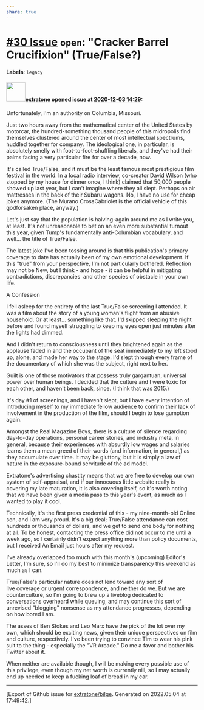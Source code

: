 ```yaml
---
share: true
---
```

# [\#30 Issue](https://github.com/extratone/bilge/issues/30) `open`: "Cracker Barrel Crucifixion" (True/False?) 
**Labels**: `legacy`


#### <img src="https://avatars.githubusercontent.com/u/43663476?u=5047287ff0b8c3ce7f7e5858d204c9b3e57d8e44&v=4" width="50">[extratone](https://github.com/extratone) opened issue at [2020-12-03 14:29](https://github.com/extratone/bilge/issues/30):

Unfortunately, I'm an authority on Columbia, Missouri.

Just two hours away from the mathematical center of the United States by motorcar, the hundred-something thousand people of this midropolis find themselves clustered around the center of most intellectual spectrums, huddled together for company. The ideological one, in particular, is absolutely smelly with foot-to-foot-shuffling liberals, and they've had their palms facing a very particular fire for over a decade, now.

It's called True/False, and it must be the least famous most prestigious film festival in the world. In a local radio interview, co-creator David Wilson (who stopped by my house for dinner once, I think) claimed that 50,000 people showed up last year, but I can't imagine where they all slept. Perhaps on air mattresses in the back of their Subaru wagons. No, I have no use for cheap jokes anymore. (The Murano CrossCabriolet is the official vehicle of this godforsaken place, anyway.)

Let's just say that the population is halving-again around me as I write you, at least. It's not unreasonable to bet on an even more substantial turnout this year, given Tump's fundamentally anti-Columbian vocabulary, and well... the title of True/False.

The latest joke I've been tossing around is that this publication's primary coverage to date has actually been of my own emotional development. If this "true" from your perspective, I'm not particularly bothered. Reflection may not be New, but I think - and hope - it can be helpful in mitigating contradictions, discrepancies  and other species of obstacle in your own life.

A Confession

I fell asleep for the entirety of the last True/False screening I attended.
It was a film about the story of a young woman's flight from an abusive household. Or at least... something like that. I'd skipped sleeping the night before and found myself struggling to keep my eyes open just minutes after the lights had dimmed. 

And I didn't return to consciousness until they brightened again as the applause faded in and the occupant of the seat immediately to my left stood up, alone, and made her way to the stage. I'd slept through every frame of the documentary of which she was the subject, right next to her.

Guilt is one of those motivators that possess truly gargantuan, universal power over human beings. I decided that the culture and I were toxic for each other, and haven't been back, since. (I think that was 2015.)

It's day #1 of screenings, and I haven't slept, but I have every intention of introducing myself to my immediate fellow audience to confirm their lack of involvement in the production of the film, should I begin to lose gumption again.

Amongst the Real Magazine Boys, there is a culture of silence regarding day-to-day operations, personal career stories, and industry meta, in general, because their experiences with absurdly low wages and salaries learns them a mean greed of their words (and information, in general,) as they accumulate over time. It may be gluttony, but it is simply a law of nature in the exposure-bound servitude of the ad model.

Extratone's advertising chastity means that we are free to develop our own system of self-appraisal, and if our innocuous little website really is covering my late maturation, it is also covering itself, so it's worth noting that we have been given a media pass to this year's event, as much as I wanted to play it cool.

Technically, it's the first press credential of this - my nine-month-old Online son, and I am very proud. It's a big deal; True/False attendance can cost hundreds or thousands of dollars, and we get to send one body for nothing at all. To be honest, contacting the press office did not occur to me until a week ago, so I certainly didn't expect anything more than policy documents, but I received An Email just hours after my request.

I've already overlapped too much with this month's (upcoming) Editor's Letter, I'm sure, so I'll do my best to minimize transparency this weekend as much as I can. 

True/False's particular nature does not lend toward any sort of live coverage or urgent correspondence, and neither do we. But we are counterculture, so I'm going to brew up a liveblog dedicated to conversations overheard while queuing, and may continue this sort of unrevised "blogging" nonsense as my attendance progresses, depending on how bored I am.

The asses of Ben Stokes and Leo Marx have the pick of the lot over my own, which should be exciting news, given their unique perspectives on film and culture, respectively. I've been trying to convince Tim to wear his pink suit to the thing - especially the "VR Arcade." Do me a favor and bother his Twitter about it.

When neither are available though, I will be making every possible use of this privilege, even though my net worth is currently nill, so I may actually end up needed to keep a fucking loaf of bread in my car.




-------------------------------------------------------------------------------



[Export of Github issue for [extratone/bilge](https://github.com/extratone/bilge). Generated on 2022.05.04 at 17:49:42.]

